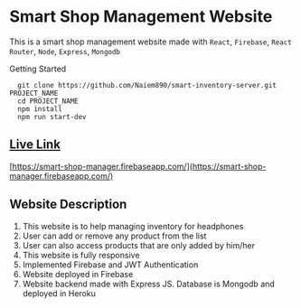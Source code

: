 # Smart Shop Management Website

This is a smart shop management website made with `React`, `Firebase`, `React` `Router`, `Node`, `Express`, `Mongodb`

Getting Started

```
  git clone https://github.com/Naiem890/smart-inventory-server.git PROJECT_NAME
  cd PROJECT_NAME
  npm install
  npm run start-dev
```

## [Live Link](https://smart-shop-manager.firebaseapp.com/)

[https://smart-shop-manager.firebaseapp.com/](https://smart-shop-manager.firebaseapp.com/)

## Website Description

<ol>
  <li>This website is to help managing inventory for headphones</li>
  <li>User can add or remove any product from the list</li>
  <li>User can also access products that are only added by him/her</li>
  <li>This website is fully responsive</li>
  <li>Implemented Firebase and JWT Authentication</li>
  <li>Website deployed in Firebase</li>
  <li>Website backend made with Express JS. Database is Mongodb and deployed in Heroku</li>
</ol>
